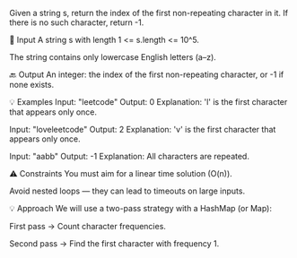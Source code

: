 Given a string s, return the index of the first non-repeating character in it.
If there is no such character, return -1.

🔢 Input
A string s with length 1 <= s.length <= 10^5.

The string contains only lowercase English letters (a–z).

🔙 Output
An integer: the index of the first non-repeating character, or -1 if none exists.

💡 Examples
Input: "leetcode"
Output: 0
Explanation: 'l' is the first character that appears only once.

Input: "loveleetcode"
Output: 2
Explanation: 'v' is the first character that appears only once.

Input: "aabb"
Output: -1
Explanation: All characters are repeated.

⚠️ Constraints
You must aim for a linear time solution (O(n)).

Avoid nested loops — they can lead to timeouts on large inputs.

💡 Approach
We will use a two-pass strategy with a HashMap (or Map):

First pass → Count character frequencies.

Second pass → Find the first character with frequency 1.
